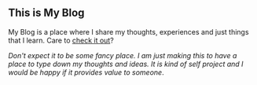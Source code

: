 ## This is My Blog

My Blog is a place where I share my thoughts, experiences and just things that I learn. Care to [check it out](https://nsr-py.github.io/blog/)?

*Don't expect it to be some fancy place. I am just making this to have a place to type down my thoughts and ideas. It is kind of self project and I would be happy if it provides value to someone*.
